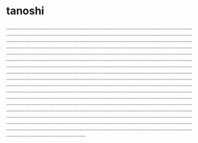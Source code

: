 # tanoshi

.................................................................................................................................................................................................................................................................................................................................................................................................................................................................................................................................................................................................................................................................................................................................................................................................................................................................................................................................................................................................................................................................................................................................................................................................................................................................................................................................................................................................................................................................................................................................................................................................................................................................................................................................................................................................................................................................................................................................................................................................................................................................................................................................................................................................................................................